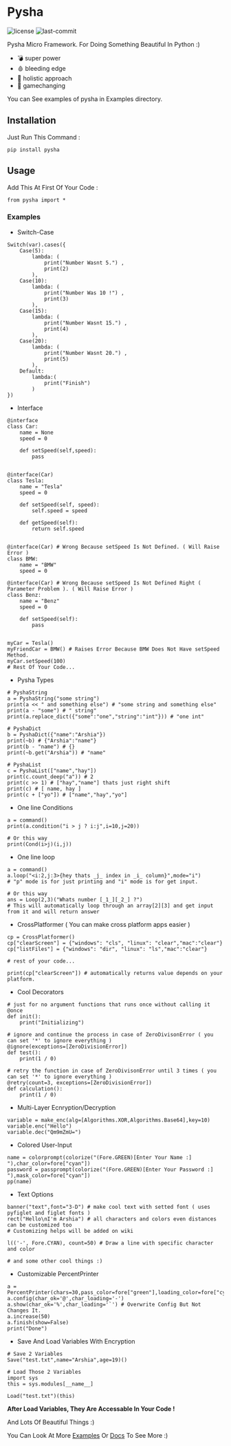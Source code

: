 # Pysha

![license](https://img.shields.io/github/license/Arshiatmi/Pysha.svg)
![last-commit](https://img.shields.io/github/last-commit/Arshiatmi/Pysha.svg)

Pysha Micro Framework. For Doing Something Beautiful In Python :)

- 💣 super power
- 🩸 bleeding edge
- 🔨 holistic approach
- 🤯 gamechanging

You can See examples of pysha in Examples directory.

## Installation

Just Run This Command :

`pip install pysha`

## Usage

Add This At First Of Your Code :

`from pysha import *`

### Examples

- Switch-Case

```
Switch(var).cases({
    Case(5):
        lambda: (
            print("Number Wasnt 5.") ,
            print(2)
        ),
    Case(10):
        lambda: (
            print("Number Was 10 !") ,
            print(3)
        ),
    Case(15):
        lambda: (
            print("Number Wasnt 15.") ,
            print(4)
        ),
    Case(20):
        lambda: (
            print("Number Wasnt 20.") ,
            print(5)
        ),
    Default:
        lambda:(
            print("Finish")
        )
})
```

- Interface

```
@interface
class Car:
    name = None
    speed = 0

    def setSpeed(self,speed):
        pass


@interface(Car)
class Tesla:
    name = "Tesla"
    speed = 0

    def setSpeed(self, speed):
        self.speed = speed

    def getSpeed(self):
        return self.speed


@interface(Car) # Wrong Because setSpeed Is Not Defined. ( Will Raise Error )
class BMW:
    name = "BMW"
    speed = 0

@interface(Car) # Wrong Because setSpeed Is Not Defined Right ( Parameter Problem ). ( Will Raise Error )
class Benz:
    name = "Benz"
    speed = 0

    def setSpeed(self):
        pass


myCar = Tesla()
myFriendCar = BMW() # Raises Error Because BMW Does Not Have setSpeed Method.
myCar.setSpeed(100)
# Rest Of Your Code...
```

- Pysha Types

```
# PyshaString
a = PyshaString("some string")
print(a << " and something else") # "some string and something else"
print(a - "some") # " string"
print(a.replace_dict({"some":"one","string":"int"})) # "one int"

# PyshaDict
b = PyshaDict({"name":"Arshia"})
print(~b) # {"Arshia":"name"}
print(b - "name") # {}
print(~b.get("Arshia")) # "name"

# PyshaList
c = PyshaList(["name","hay"])
print(c.count_deep("a")) # 2
print(c >> 1) # ["hay","name"] thats just right shift
print(c) # [ name, hay ]
print(c + ["yo"]) # ["name","hay","yo"]

```

- One line Conditions

```
a = command()
print(a.condition("i > j ? i:j",i=10,j=20))

# Or this way
print(Cond(i>j)(i,j))
```

- One line loop

```
a = command()
a.loop("<i:2,j:3>{hey thats _j_ index in _i_ column}",mode="i")
# "p" mode is for just printing and "i" mode is for get input.

# Or this way
ans = Loop(2,3)("Whats number [_1_][_2_] ?")
# This will automatically loop through an array[2][3] and get input from it and will return answer
```

- CrossPlatformer ( You can make cross platform apps easier )

```
cp = CrossPlatformer()
cp["clearScreen"] = {"windows": "cls", "linux": "clear","mac":"clear"}
cp["listFiles"] = {"windows": "dir", "linux": "ls","mac":"clear"}

# rest of your code...

print(cp["clearScreen"]) # automatically returns value depends on your platform.
```

- Cool Decorators

```
# just for no argument functions that runs once without calling it
@once
def init():
    print("Initializing")

# ignore and continue the process in case of ZeroDivisonError ( you can set '*' to ignore everything )
@ignore(exceptions=[ZeroDivisionError])
def test():
    print(1 / 0)

# retry the function in case of ZeroDivisonError until 3 times ( you can set '*' to ignore everything )
@retry(count=3, exceptions=[ZeroDivisionError])
def calculation():
    print(1 / 0)
```

- Multi-Layer Ecnryption/Decryption

```
variable = make_enc(alg=[Algorithms.XOR,Algorithms.Base64],key=10)
variable.enc("Hello")
variable.dec("Qm9mZmU=")
```

- Colored User-Input

```
name = colorprompt(colorize("(Fore.GREEN)[Enter Your Name :] "),char_color=fore["cyan"])
password = passprompt(colorize("(Fore.GREEN)[Enter Your Password :] "),mask_color=fore["cyan"])
pp(name)
```

- Text Options

```
banner("text",font="3-D") # make cool text with setted font ( uses pyfiglet and figlet fonts )
rect("Hello\nI'm Arshia") # all characters and colors even distances can be customized too
# Customizing helps will be added on wiki

l(('-', Fore.CYAN), count=50) # Draw a line with specific character and color

# and some other cool things :)
```

- Customizable PercentPrinter

```
a = PercentPrinter(chars=30,pass_color=fore["green"],loading_color=fore["cyan"])
a.config(char_ok='@',char_loading='-')
a.show(char_ok='%',char_loading='`') # Overwrite Config But Not Changes It.
a.increase(50)
a.finish(show=False)
print("Done")
```

- Save And Load Variables With Encryption

```
# Save 2 Variables
Save("test.txt",name="Arshia",age=19)()

# Load Those 2 Variables
import sys
this = sys.modules[__name__]

Load("test.txt")(this)
```

**After Load Variables, They Are Accessable In Your Code !**

And Lots Of Beautiful Things :)

You Can Look At More [Examples](https://github.com/Arshiatmi/Pysha/tree/master/Examples) Or [Docs](https://pysha.readthedocs.io/en/latest/) To See More :)

